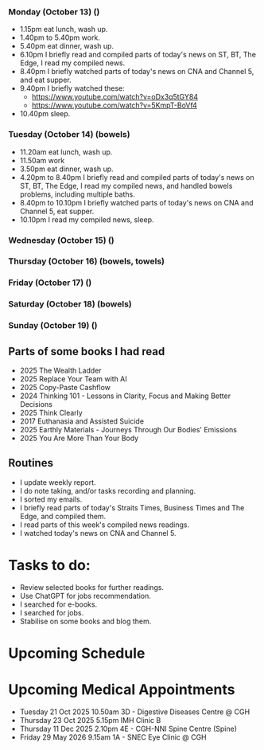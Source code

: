 ### Monday (October 13) ()
- 1.15pm eat lunch, wash up.
- 1.40pm to 5.40pm work.
- 5.40pm eat dinner, wash up.
- 6.10pm I briefly read and compiled parts of today's news on ST, BT, The Edge, I read my compiled news.
- 8.40pm I briefly watched parts of today's news on CNA and Channel 5, and eat supper.
- 9.40pm I briefly watched these:
    - https://www.youtube.com/watch?v=oDx3q5tGY84
    - https://www.youtube.com/watch?v=5KmpT-BoVf4
- 10.40pm sleep.

### Tuesday (October 14) (bowels)
- 11.20am eat lunch, wash up.
- 11.50am work
- 3.50pm eat dinner, wash up.
- 4.20pm to 8.40pm I briefly read and compiled parts of today's news on ST, BT, The Edge, I read my compiled news, and handled bowels problems, including multiple baths.
- 8.40pm to 10.10pm I briefly watched parts of today's news on CNA and Channel 5, eat supper.
- 10.10pm I read my compiled news, sleep.

### Wednesday (October 15) ()


### Thursday (October 16) (bowels, towels)


### Friday (October 17) ()


### Saturday (October 18) (bowels)


### Sunday (October 19) ()




## Parts of some books I had read
- 2025 The Wealth Ladder
- 2025 Replace Your Team with AI
- 2025 Copy-Paste Cashflow
- 2024 Thinking 101 - Lessons in Clarity, Focus and Making Better Decisions
- 2025 Think Clearly
- 2017 Euthanasia and Assisted Suicide
- 2025 Earthly Materials - Journeys Through Our Bodies' Emissions
- 2025 You Are More Than Your Body

## Routines
- I update weekly report.
- I do note taking, and/or tasks recording and planning.
- I sorted my emails.
- I briefly read parts of today's Straits Times, Business Times and The Edge, and compiled them.
- I read parts of this week's compiled news readings.
- I watched today's news on CNA and Channel 5.

# Tasks to do:
- Review selected books for further readings.
- Use ChatGPT for jobs recommendation.
- I searched for e-books.
- I searched for jobs.
- Stabilise on some books and blog them.

# Upcoming Schedule

# Upcoming Medical Appointments
- Tuesday 21 Oct 2025 10.50am 3D - Digestive Diseases Centre @ CGH
- Thursday 23 Oct 2025 5.15pm IMH Clinic B
- Thursday 11 Dec 2025 2.10pm 4E - CGH-NNI Spine Centre (Spine)
- Friday 29 May 2026 9.15am 1A - SNEC Eye Clinic @ CGH
